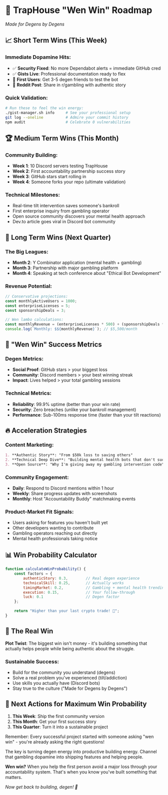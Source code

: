 # 🎰 TrapHouse "Wen Win" Roadmap
*Made for Degens by Degens*

## 📈 **Short Term Wins (This Week)**

### **Immediate Dopamine Hits:**
- ✅ **Security Fixed**: No more Dependabot alerts = immediate GitHub cred
- ✅ **Gists Live**: Professional documentation ready to flex
- 🔄 **First Users**: Get 3-5 degen friends to test the bot
- 🚀 **Reddit Post**: Share in r/gambling with authentic story

### **Quick Validation:**
```bash
# Run these to feel the win energy:
./gist-manager.sh info     # See your professional setup
git log --oneline          # Admire your commit history
npm audit                  # Celebrate 0 vulnerabilities
```

## 🏆 **Medium Term Wins (This Month)**

### **Community Building:**
- **Week 1**: 10 Discord servers testing TrapHouse
- **Week 2**: First accountability partnership success story
- **Week 3**: GitHub stars start rolling in
- **Week 4**: Someone forks your repo (ultimate validation)

### **Technical Milestones:**
- Real-time tilt intervention saves someone's bankroll
- First enterprise inquiry from gambling operator
- Open source community discovers your mental health approach
- Dev.to article goes viral in Discord bot community

## 🚀 **Long Term Wins (Next Quarter)**

### **The Big Leagues:**
- **Month 2**: Y Combinator application (mental health + gambling)
- **Month 3**: Partnership with major gambling platform
- **Month 4**: Speaking at tech conference about "Ethical Bot Development"

### **Revenue Potential:**
```javascript
// Conservative projections:
const monthlyActiveUsers = 1000;
const enterpriseLicenses = 5;
const sponsorshipDeals = 3;

// Wen lambo calculations:
const monthlyRevenue = (enterpriseLicenses * 500) + (sponsorshipDeals * 1000);
console.log(`Monthly: $${monthlyRevenue}`); // $5,500/month
```

## 🎯 **"Wen Win" Success Metrics**

### **Degen Metrics:**
- **Social Proof**: GitHub stars > your biggest loss
- **Community**: Discord members > your best winning streak
- **Impact**: Lives helped > your total gambling sessions

### **Technical Metrics:**
- **Reliability**: 99.9% uptime (better than your win rate)
- **Security**: Zero breaches (unlike your bankroll management)
- **Performance**: Sub-100ms response time (faster than your tilt reactions)

## 🔥 **Acceleration Strategies**

### **Content Marketing:**
```markdown
1. **Authentic Story**: "From $50k loss to saving others"
2. **Technical Deep Dive**: "Building mental health bots that don't suck"
3. **Open Source**: "Why I'm giving away my gambling intervention code"
```

### **Community Engagement:**
- **Daily**: Respond to Discord mentions within 1 hour
- **Weekly**: Share progress updates with screenshots
- **Monthly**: Host "Accountability Buddy" matchmaking events

### **Product-Market Fit Signals:**
- Users asking for features you haven't built yet
- Other developers wanting to contribute
- Gambling operators reaching out directly
- Mental health professionals taking notice

## 📊 **Win Probability Calculator**

```javascript
function calculateWinProbability() {
    const factors = {
        authenticStory: 0.3,        // Real degen experience
        technicalSkill: 0.25,       // Actually works
        timingMarket: 0.2,          // Gambling + mental health trending
        execution: 0.15,            // Your follow-through
        luck: 0.1                   // Degen factor
    };
    
    return "Higher than your last crypto trade! 🚀";
}
```

## 🎰 **The Real Win**

**Plot Twist**: The biggest win isn't money - it's building something that actually helps people while being authentic about the struggle.

### **Sustainable Success:**
- Build for the community you understand (degens)
- Solve a real problem you've experienced (tilt/addiction)
- Use skills you actually have (Discord bots)
- Stay true to the culture ("Made for Degens by Degens")

## 🚀 **Next Actions for Maximum Win Probability**

1. **This Week**: Ship the first community version
2. **This Month**: Get your first success story
3. **This Quarter**: Turn it into a sustainable project

Remember: Every successful project started with someone asking "wen win" - you're already asking the right questions! 

The key is turning degen energy into productive building energy. Channel that gambling dopamine into shipping features and helping people.

**Wen win?** When you help the first person avoid a major loss through your accountability system. That's when you know you've built something that matters.

*Now get back to building, degen! 🎯*
